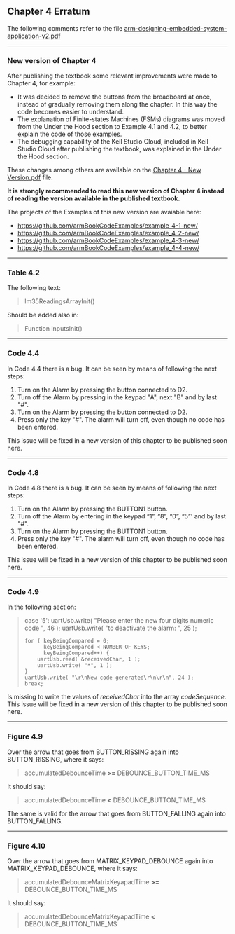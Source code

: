 ## Chapter 4 Erratum

The following comments refer to the file [arm-designing-embedded-system-application-v2.pdf](https://armkeil.blob.core.windows.net/developer/Files/pdf/ebook/arm-designing-embedded-system-application-v2.pdf)

---

### New version of Chapter 4

After publishing the textbook some relevant improvements were made to Chapter 4, for example:

- It was decided to remove the buttons from the breadboard at once, instead of gradually removing them along the chapter. In this way the code becomes easier to understand.
- The explanation of Finite-states Machines (FSMs) diagrams was moved from the Under the Hood section to Example 4.1 and 4.2, to better explain the code of those examples.
- The debugging capability of the Keil Studio Cloud, included in Keil Studio Cloud after publishing the textbook, was explained in the Under the Hood section.

These changes among others are available on the [Chapter 4 - New Version.pdf](https://github.com/armBookCodeExamples/Erratum/blob/main/Chapter4/Chapter-4-New-Version.pdf) file.

**It is strongly recommended to read this new version of Chapter 4 instead of reading the version available in the published textbook.**

The projects of the Examples of this new version are avaiable here:

- https://github.com/armBookCodeExamples/example_4-1-new/
- https://github.com/armBookCodeExamples/example_4-2-new/
- https://github.com/armBookCodeExamples/example_4-3-new/
- https://github.com/armBookCodeExamples/example_4-4-new/

---

### Table 4.2

The following text:

> lm35ReadingsArrayInit()

Should be added also in:

> Function inputsInit()

---

### Code 4.4

In Code 4.4 there is a bug. It can be seen by means of following the next steps:

1. Turn on the Alarm by pressing the button connected to D2.
2. Turn off the Alarm by pressing in the keypad "A", next "B" and by last "#".
3. Turn on the Alarm by pressing the button connected to D2.
4. Press only the key "#". The alarm will turn off, even though no code has been entered.
 
This issue will be fixed in a new version of this chapter to be published soon here.

---

### Code 4.8

In Code 4.8 there is a bug. It can be seen by means of following the next steps:

1. Turn on the Alarm by pressing the BUTTON1 button.
2. Turn off the Alarm by entering in the keypad “1”, “8”, “0”, “5”' and by last "#".
3. Turn on the Alarm by pressing the BUTTON1 button.
4. Press only the key "#". The alarm will turn off, even though no code has been entered.

This issue will be fixed in a new version of this chapter to be published soon here.

---

### Code 4.9

In the following section:

> case '5':
>     uartUsb.write( "Please enter the new four digits numeric code ", 46 );
>     uartUsb.write( "to deactivate the alarm: ", 25 );
>     
>     for ( keyBeingCompared = 0;
>           keyBeingCompared < NUMBER_OF_KEYS;
>           keyBeingCompared++) {
>         uartUsb.read( &receivedChar, 1 );
>         uartUsb.write( "*", 1 );
>     }
>     uartUsb.write( "\r\nNew code generated\r\n\r\n", 24 );
>     break;

Is missing to write the values of *receivedChar* into the array *codeSequence*. 
This issue will be fixed in a new version of this chapter to be published soon here.

---

### Figure 4.9

Over the arrow that goes from BUTTON_RISSING again into BUTTON_RISSING, where it says:

> accumulatedDebounceTime **>=** DEBOUNCE_BUTTON_TIME_MS

It should say:

> accumulatedDebounceTime **<** DEBOUNCE_BUTTON_TIME_MS

The same is valid for the arrow that goes from BUTTON_FALLING again into BUTTON_FALLING.

---

### Figure 4.10

Over the arrow that goes from MATRIX_KEYPAD_DEBOUNCE again into MATRIX_KEYPAD_DEBOUNCE, where it says:

> accumulatedDebounceMatrixKeyapadTime **>=** DEBOUNCE_BUTTON_TIME_MS

It should say:

> accumulatedDebounceMatrixKeyapadTime **<** DEBOUNCE_BUTTON_TIME_MS
